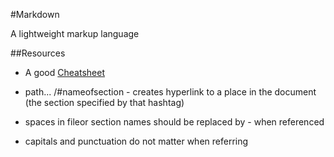#Markdown

A lightweight markup language

##Resources

* A good [Cheatsheet](https://github.com/adam-p/markdown-here/wiki/Markdown-Cheatsheet)

* path... /#nameofsection - creates hyperlink to a place in the document (the section specified by that hashtag)

* spaces in fileor section names should be replaced by - when referenced

* capitals and punctuation do not matter when referring
